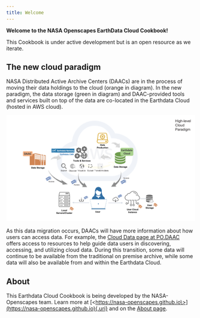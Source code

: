 ```yaml
---
title: Welcome
---
```


**Welcome to the NASA Openscapes EarthData Cloud Cookbook!**

This Cookbook is under active development but is an open resource as we iterate.

## The new cloud paradigm

NASA Distributed Active Archive Centers (DAACs) are in the process of moving their data holdings to the cloud (orange in diagram). In the new paradigm, the data storage (green in diagram) and DAAC-provided tools and services built on top of the data are co-located in the Earthdata Cloud (hosted in AWS cloud).

![Illustration by Catalina Oaida, PO.DAAC](cloud-paradigm-earthdata-oaida.jpg)

As this data migration occurs, DAACs will have more information about how users can access data. For example, the [Cloud Data page at PO.DAAC](https://podaac.jpl.nasa.gov/cloud-datasets/about) offers access to resources to help guide data users in discovering, accessing, and utilizing cloud data. During this transition, some data will continue to be available from the traditional on premise archive, while some data will also be available from and within the Earthdata Cloud.

## About

This Earthdata Cloud Cookbook is being developed by the NASA-Openscapes team. Learn more at [\<https://nasa-openscapes.github.io\>](https://nasa-openscapes.github.io){.uri} and on the [About page](/appendix/about.html).
